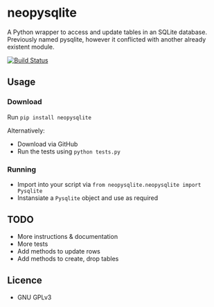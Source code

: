 # neopysqlite

A Python wrapper to access and update tables in an SQLite database. Previously named pysqlite, however it conflicted with another already existent module.

[![Build Status](https://travis-ci.org/purrcat259/pysqlite.svg?branch=master)](https://travis-ci.org/purrcat259/pysqlite)

## Usage

### Download

Run `pip install neopysqlite`

Alternatively:

* Download via GitHub
* Run the tests using `python tests.py`

### Running

* Import into your script via `from neopysqlite.neopysqlite import Pysqlite`
* Instansiate a `Pysqlite` object and use as required

## TODO

* More instructions & documentation
* More tests
* Add methods to update rows
* Add methods to create, drop tables

## Licence

* GNU GPLv3